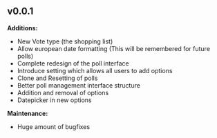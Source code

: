 ## v0.0.1

**Additions:**
- New Vote type (the shopping list)
- Allow european date formatting (This will be remembered for future polls)
- Complete redesign of the poll interface
- Introduce setting which allows all users to add options 
- Clone and Resetting of polls
- Better poll management interface structure
- Addition and removal of options
- Datepicker in new options


**Maintenance:**
- Huge amount of bugfixes
